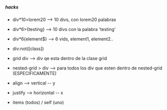 ##### hacks

* div*10>lorem20    --> 10 divs, con lorem20 palabras
* div*6>{testing}   --> 10 divs con la palabra 'testing'
* div*6{element$}   --> 6 vids, element1, element2..
* div:not([class])

* grid div          --> div qe esta dentro de la clase grid
* nested-grid > div  --> para todos los div que esten dentro de nested-grid (ESPECIFICAMENTE)

* align      --> vertical   -- y
* justify    --> horizontal -- x
* items (todos) / self (uno)
